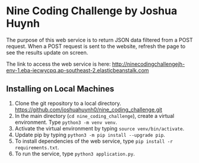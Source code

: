 # Nine Coding Challenge by Joshua Huynh

The purpose of this web service is to return JSON data filtered from a POST request.
When a POST request is sent to the website, refresh the page to see the results
update on screen.

The link to access the web service is here:
http://ninecodingchallengejh-env-1.eba-iecwycpq.ap-southeast-2.elasticbeanstalk.com

## Installing on Local Machines

1. Clone the git repository to a local directory. https://github.com/joshuahuynh0/nine_coding_challenge.git
2. In the main directory (`cd nine_coding_challenge`), create a virtual environment. Type `python3 -m venv venv`.
3. Activate the virtual environment by typing `source venv/bin/activate`.
4. Update pip by typing `python3 -m pip install --upgrade pip`.
5. To install dependencies of the web service, type `pip install -r requirements.txt`.
6. To run the service, type `python3 application.py`.
